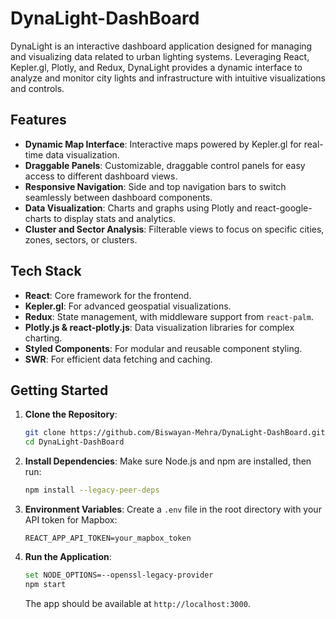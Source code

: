 # DynaLight-DashBoard

DynaLight is an interactive dashboard application designed for managing and visualizing data related to urban lighting systems. Leveraging React, Kepler.gl, Plotly, and Redux, DynaLight provides a dynamic interface to analyze and monitor city lights and infrastructure with intuitive visualizations and controls.

## Features

- **Dynamic Map Interface**: Interactive maps powered by Kepler.gl for real-time data visualization.
- **Draggable Panels**: Customizable, draggable control panels for easy access to different dashboard views.
- **Responsive Navigation**: Side and top navigation bars to switch seamlessly between dashboard components.
- **Data Visualization**: Charts and graphs using Plotly and react-google-charts to display stats and analytics.
- **Cluster and Sector Analysis**: Filterable views to focus on specific cities, zones, sectors, or clusters.

## Tech Stack

- **React**: Core framework for the frontend.
- **Kepler.gl**: For advanced geospatial visualizations.
- **Redux**: State management, with middleware support from `react-palm`.
- **Plotly.js & react-plotly.js**: Data visualization libraries for complex charting.
- **Styled Components**: For modular and reusable component styling.
- **SWR**: For efficient data fetching and caching.

## Getting Started

1. **Clone the Repository**:

   ```bash
   git clone https://github.com/Biswayan-Mehra/DynaLight-DashBoard.git
   cd DynaLight-DashBoard
   ```

2. **Install Dependencies**:
   Make sure Node.js and npm are installed, then run:

   ```bash
   npm install --legacy-peer-deps
   ```

3. **Environment Variables**:
   Create a `.env` file in the root directory with your API token for Mapbox:

   ```plaintext
   REACT_APP_API_TOKEN=your_mapbox_token
   ```

4. **Run the Application**:
   ```bash
   set NODE_OPTIONS=--openssl-legacy-provider
   npm start
   ```
   The app should be available at `http://localhost:3000`.
